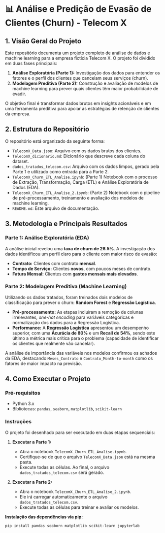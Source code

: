 # 📊 Análise e Predição de Evasão de Clientes (Churn) - Telecom X

## 1. Visão Geral do Projeto

Este repositório documenta um projeto completo de análise de dados e machine learning para a empresa fictícia Telecom X. O projeto foi dividido em duas fases principais:

1.  **Análise Exploratória (Parte 1):** Investigação dos dados para entender os fatores e o perfil dos clientes que cancelam seus serviços (churn).
2.  **Modelagem Preditiva (Parte 2):** Construção e avaliação de modelos de machine learning para prever quais clientes têm maior probabilidade de evadir.

O objetivo final é transformar dados brutos em insights acionáveis e em uma ferramenta preditiva para apoiar as estratégias de retenção de clientes da empresa.

## 2. Estrutura do Repositório

O repositório está organizado da seguinte forma:

- `TelecomX_Data.json`: Arquivo com os dados brutos dos clientes.
- `TelecomX_dicionario.md`: Dicionário que descreve cada coluna do dataset.
- `dados_tratados_telecom.csv`: Arquivo com os dados limpos, gerado pela Parte 1 e utilizado como entrada para a Parte 2.
- `TelecomX_Churn_ETL_Analise.ipynb`: (Parte 1) Notebook com o processo de Extração, Transformação, Carga (ETL) e Análise Exploratória de Dados (EDA).
- `TelecomX_Churn_ETL_Analise_2.ipynb`: (Parte 2) Notebook com o pipeline de pré-processamento, treinamento e avaliação dos modelos de machine learning.
- `README.md`: Este arquivo de documentação.

## 3. Metodologia e Principais Resultados

### Parte 1: Análise Exploratória (EDA)

A análise inicial revelou uma **taxa de churn de 26.5%**. A investigação dos dados identificou um perfil claro para o cliente com maior risco de evasão:

- **Contrato:** Clientes com contrato **mensal**.
- **Tempo de Serviço:** Clientes **novos**, com poucos meses de contrato.
- **Fatura Mensal:** Clientes com **gastos mensais mais elevados**.

### Parte 2: Modelagem Preditiva (Machine Learning)

Utilizando os dados tratados, foram treinados dois modelos de classificação para prever o churn: **Random Forest** e **Regressão Logística**.

- **Pré-processamento:** As etapas incluíram a remoção de colunas irrelevantes, *one-hot encoding* para variáveis categóricas e normalização dos dados para a Regressão Logística.
- **Performance:** A **Regressão Logística** apresentou um desempenho superior, com uma **Acurácia de 80%** e um **Recall de 54%**, sendo este último a métrica mais crítica para o problema (capacidade de identificar os clientes que realmente vão cancelar).

A análise de importância das variáveis nos modelos confirmou os achados da EDA, destacando `Meses_Contrato` e `Contrato_Month-to-month` como os fatores de maior impacto na previsão.

## 4. Como Executar o Projeto

### Pré-requisitos

- Python 3.x
- Bibliotecas: `pandas`, `seaborn`, `matplotlib`, `scikit-learn`

### Instruções

O projeto foi desenhado para ser executado em duas etapas sequenciais:

1.  **Executar a Parte 1:**
    - Abra o notebook `TelecomX_Churn_ETL_Analise.ipynb`.
    - Certifique-se de que o arquivo `TelecomX_Data.json` está na mesma pasta.
    - Execute todas as células. Ao final, o arquivo `dados_tratados_telecom.csv` será gerado.

2.  **Executar a Parte 2:**
    - Abra o notebook `TelecomX_Churn_ETL_Analise_2.ipynb`.
    - Ele irá carregar automaticamente o arquivo `dados_tratados_telecom.csv`.
    - Execute todas as células para treinar e avaliar os modelos.

**Instalação das dependências via pip:**
```bash
pip install pandas seaborn matplotlib scikit-learn jupyterlab

